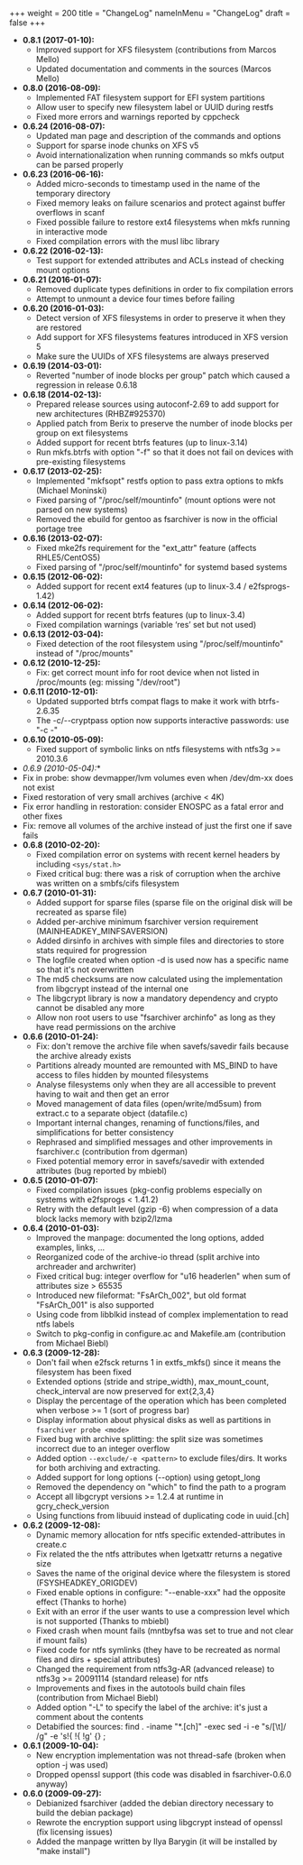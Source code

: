 +++
weight = 200
title = "ChangeLog"
nameInMenu = "ChangeLog"
draft = false
+++

* **0.8.1 (2017-01-10):**
  * Improved support for XFS filesystem (contributions from Marcos Mello)
  * Updated documentation and comments in the sources (Marcos Mello)
* **0.8.0 (2016-08-09):**
  * Implemented FAT filesystem support for EFI system partitions
  * Allow user to specify new filesystem label or UUID during restfs
  * Fixed more errors and warnings reported by cppcheck
* **0.6.24 (2016-08-07):**
  * Updated man page and description of the commands and options
  * Support for sparse inode chunks on XFS v5
  * Avoid internationalization when running commands so mkfs output can be parsed properly
* **0.6.23 (2016-06-16):**
  * Added micro-seconds to timestamp used in the name of the temporary directory
  * Fixed memory leaks on failure scenarios and protect against buffer overflows in scanf
  * Fixed possible failure to restore ext4 filesystems when mkfs running in interactive mode
  * Fixed compilation errors with the musl libc library
* **0.6.22 (2016-02-13):**
  * Test support for extended attributes and ACLs instead of checking mount options
* **0.6.21 (2016-01-07):**
  * Removed duplicate types definitions in order to fix compilation errors
  * Attempt to unmount a device four times before failing
* **0.6.20 (2016-01-03):**
  * Detect version of XFS filesystems in order to preserve it when they are restored
  * Add support for XFS filesystems features introduced in XFS version 5
  * Make sure the UUIDs of XFS filesystems are always preserved
* **0.6.19 (2014-03-01):**
  * Reverted "number of inode blocks per group" patch which caused a regression in release 0.6.18
* **0.6.18 (2014-02-13):**
  * Prepared release sources using autoconf-2.69 to add support for new architectures (RHBZ#925370)
  * Applied patch from Berix to preserve the number of inode blocks per group on ext filesystems
  * Added support for recent btrfs features (up to linux-3.14)
  * Run mkfs.btrfs with option "-f" so that it does not fail on devices with pre-existing filesystems
* **0.6.17 (2013-02-25):**
  * Implemented "mkfsopt" restfs option to pass extra options to mkfs (Michael Moninski)
  * Fixed parsing of "/proc/self/mountinfo" (mount options were not parsed on new systems)
  * Removed the ebuild for gentoo as fsarchiver is now in the official portage tree
* **0.6.16 (2013-02-07):**
  * Fixed mke2fs requirement for the "ext_attr" feature (affects RHLE5/CentOS5)
  * Fixed parsing of "/proc/self/mountinfo" for systemd based systems
* **0.6.15 (2012-06-02):**
  * Added support for recent ext4 features (up to linux-3.4 / e2fsprogs-1.42)
* **0.6.14 (2012-06-02):**
  * Added support for recent btrfs features (up to linux-3.4)
  * Fixed compilation warnings (variable ‘res’ set but not used)
* **0.6.13 (2012-03-04):**
  * Fixed detection of the root filesystem using "/proc/self/mountinfo" instead of "/proc/mounts"
* **0.6.12 (2010-12-25):**
  * Fix: get correct mount info for root device when not listed in /proc/mounts (eg: missing "/dev/root")
* **0.6.11 (2010-12-01):**
  * Updated supported btrfs compat flags to make it work with btrfs-2.6.35
  * The -c/--cryptpass option now supports interactive passwords: use "-c -"
* **0.6.10 (2010-05-09):**
  * Fixed support of symbolic links on ntfs filesystems with ntfs3g >= 2010.3.6
*  *0.6.9 (2010-05-04):**
  * Fix in probe: show devmapper/lvm volumes even when /dev/dm-xx does not exist
  * Fixed restoration of very small archives (archive < 4K)
  * Fix error handling in restoration: consider ENOSPC as a fatal error and other fixes
  * Fix: remove all volumes of the archive instead of just the first one if save fails
* **0.6.8 (2010-02-20):**
  * Fixed compilation error on systems with recent kernel headers by including `<sys/stat.h>`
  * Fixed critical bug: there was a risk of corruption when the archive was written on a smbfs/cifs filesystem
* **0.6.7 (2010-01-31):**
  * Added support for sparse files (sparse file on the original disk will be recreated as sparse file)
  * Added per-archive minimum fsarchiver version requirement (MAINHEADKEY_MINFSAVERSION)
  * Added dirsinfo in archives with simple files and directories to store stats required for progression
  * The logfile created when option -d is used now has a specific name so that it's not overwritten
  * The md5 checksums are now calculated using the implementation from libgcrypt instead of the internal one
  * The libgcrypt library is now a mandatory dependency and crypto cannot be disabled any more
  * Allow non root users to use "fsarchiver archinfo" as long as they have read permissions on the archive
* **0.6.6 (2010-01-24):**
  * Fix: don't remove the archive file when savefs/savedir fails because the archive already exists
  * Partitions already mounted are remounted with MS_BIND to have access to files hidden by mounted filesystems
  * Analyse filesystems only when they are all accessible to prevent having to wait and then get an error
  * Moved management of data files (open/write/md5sum) from extract.c to a separate object (datafile.c)
  * Important internal changes, renaming of functions/files, and simplifications for better consistency
  * Rephrased and simplified messages and other improvements in fsarchiver.c (contribution from dgerman)
  * Fixed potential memory error in savefs/savedir with extended attributes (bug reported by mbiebl)
* **0.6.5 (2010-01-07):**
  * Fixed compilation issues (pkg-config problems especially on systems with e2fsprogs < 1.41.2)
  * Retry with the default level (gzip -6) when compression of a data block lacks memory with bzip2/lzma
* **0.6.4 (2010-01-03):**
  * Improved the manpage: documented the long options, added examples, links, ...
  * Reorganized code of the archive-io thread (split archive into archreader and archwriter)
  * Fixed critical bug: integer overflow for "u16 headerlen" when sum of attributes size > 65535
  * Introduced new fileformat: "FsArCh_002", but old format "FsArCh_001" is also supported
  * Using code from libblkid instead of complex implementation to read ntfs labels
  * Switch to pkg-config in configure.ac and Makefile.am (contribution from Michael Biebl)
* **0.6.3 (2009-12-28):**
  * Don't fail when e2fsck returns 1 in extfs_mkfs() since it means the filesystem has been fixed
  * Extended options (stride and stripe_width), max_mount_count, check_interval are now preserved for ext{2,3,4}
  * Display the percentage of the operation which has been completed when verbose >= 1 (sort of progress bar)
  * Display information about physical disks as well as partitions in `fsarchiver probe <mode>`
  * Fixed bug with archive splitting: the split size was sometimes incorrect due to an integer overflow
  * Added option `--exclude/-e <pattern>` to exclude files/dirs. It works for both archiving and extracting.
  * Added support for long options (--option) using getopt_long
  * Removed the dependency on "which" to find the path to a program
  * Accept all libgcrypt versions >= 1.2.4 at runtime in gcry_check_version
  * Using functions from libuuid instead of duplicating code in uuid.[ch]
* **0.6.2 (2009-12-08):**
  * Dynamic memory allocation for ntfs specific extended-attributes in create.c
  * Fix related the the ntfs attributes when lgetxattr returns a negative size
  * Saves the name of the original device where the filesystem is stored (FSYSHEADKEY_ORIGDEV)
  * Fixed enable options in configure: "--enable-xxx" had the opposite effect (Thanks to horhe)
  * Exit with an error if the user wants to use a compression level which is not supported (Thanks to mbiebl)
  * Fixed crash when mount fails (mntbyfsa was set to true and not clear if mount fails)
  * Fixed code for ntfs symlinks (they have to be recreated as normal files and dirs + special attributes)
  * Changed the requirement from ntfs3g-AR (advanced release) to ntfs3g >= 20091114 (standard release) for ntfs
  * Improvements and fixes in the autotools build chain files (contribution from Michael Biebl)
  * Added option "-L" to specify the label of the archive: it's just a comment about the contents
  * Detabified the sources: find . -iname "*.[ch]" -exec sed -i -e "s/[\t]/    /g" -e 's!{    !{   !g' {} \;
* **0.6.1 (2009-10-04):**
  * New encryption implementation was not thread-safe (broken when option -j was used)
  * Dropped openssl support (this code was disabled in fsarchiver-0.6.0 anyway)
* **0.6.0 (2009-09-27):**
  * Debianized fsarchiver (added the debian directory necessary to build the debian package)
  * Rewrote the encryption support using libgcrypt instead of openssl (fix licensing issues)
  * Added the manpage written by Ilya Barygin (it will be installed by "make install")
